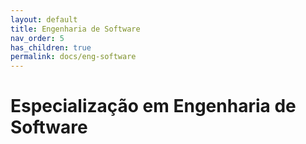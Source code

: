 ```yaml
---
layout: default
title: Engenharia de Software
nav_order: 5
has_children: true
permalink: docs/eng-software
---
```


# Especialização em Engenharia de Software